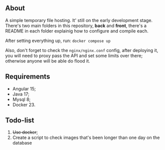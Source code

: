 ## About
A simple temporary file hosting. It' still on the early development stage. There's two main folders in this repository, **back** and **front**, there's a README in each folder explainig how to configure and compile each. 

After setting everything up, run:
```docker compose up```

Also, don't forget to check the ```nginx/nginx.conf``` config, after deploying it, you will need to proxy pass the API and set some limits over there; otherwise anyone will be able do flood it.

## Requirements
- Angular 15;
- Java 17;
- Mysql 8;
- Docker 23.

## Todo-list
1. ~~Use docker~~;
2. Create a script to check images that's been longer than one day on the database
